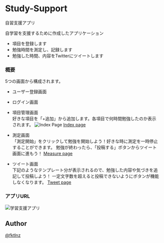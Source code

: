 # Study-Support
自習支援アプリ

自学習を支援するために作成したアプリケーション
- 項目を登録します
- 勉強時間を測定し、記録します
- 勉強した時間、内容をTwitterにツイートします

### 概要

5つの画面から構成されます。

- ユーザー登録画面
- ログイン画面
- 項目管理画面  
好きな項目を「+追加」から追加します。各項目で何時間勉強したのか表示されます。
![Index Page](https://gyazo.com/909793dd1a354981619b5299ae5d432a.png"サンプル")
[Index page](https://gyazo.com/909793dd1a354981619b5299ae5d432a.png)
  
- 測定画面  
「測定開始」をクリックして勉強を開始しよう！好きな時に測定を一時停止することができます。
勉強が終わったら、「投稿する」ボタンからツイート画面に進もう！
[Measure page](https://gyazo.com/5c8880da9a80e0459020aedf4b45f2ed)
  　　
- ツイート画面  
下記のようなテンプレート分が表示されるので、勉強した内容や気づきを追記して投稿しよう！
一定文字数を超えると投稿できないようにボタンが機能しなくなります。
[Tweet page](https://gyazo.com/345b6361b1adb5bb482722b9d5efaa0b)

### アプリURL

![学習支援アプリ](https://test.masashisite.com)

## Author

[@fktlnz](https://github.com/fktlnz)

